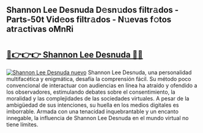 ## Shannon Lee Desnuda D𝚎sn𝚞dos filtr𝚊dos - Parts-50t Vid𝚎os filtr𝚊dos - N𝚞evas f𝚘tos atr𝚊ctivas oMnRi

# <h2><a href="http://mb56r0.tromn.icu/?c=Shannon+Lee+Desnuda">🔗👉👉👉 Shannon Lee Desnuda 🔗🔗</a></h2>

[![Shannon Lee Desnuda nuevo](https://i.imgur.com/pEAQMta.gif)](http://mb56r0.tromn.icu/?c=Shannon+Lee+Desnuda)
Shannon Lee Desnuda, una personalidad multifacética y enigmática, desafía la comprensión fácil. Su método poco convencional de interactuar con audiencias en línea ha atraído y ofendido a los observadores, estimulando debates sobre el consentimiento, la moralidad y las complejidades de las sociedades virtuales. A pesar de la ambigüedad de sus intenciones, su huella en los medios digitales es imborrable. Armada con una tenacidad inquebrantable y un encanto innegable, la influencia de Shannon Lee Desnuda en el mundo virtual no tiene límites.
